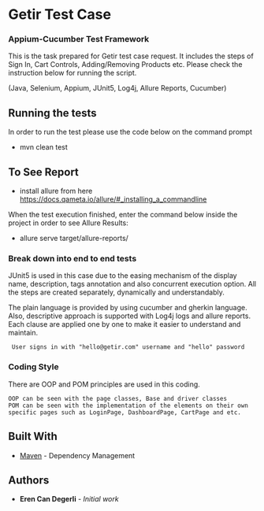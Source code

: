 # Getir Test Case
### Appium-Cucumber Test Framework

This is the task prepared for Getir test case request. It includes the steps of Sign In, Cart Controls, Adding/Removing Products etc. Please check the instruction below for running the script.

(Java, Selenium, Appium, JUnit5, Log4j, Allure Reports, Cucumber)

## Running the tests

In order to run the test please use the code below on the command prompt

- mvn clean test

## To See Report
- install allure from here https://docs.qameta.io/allure/#_installing_a_commandline

When the test execution finished, enter the command below inside the project in order to see Allure Results:

- allure serve target/allure-reports/

### Break down into end to end tests

JUnit5 is used in this case due to the easing mechanism of the display name, description, tags annotation and also concurrent execution option. All the steps are created separately, dynamically and understandably.

The plain language is provided by using cucumber and gherkin language. Also, descriptive approach is supported with Log4j logs and allure reports. Each clause are applied one by one to make it easier to understand and maintain.

```
 User signs in with "hello@getir.com" username and "hello" password
```

### Coding Style

There are OOP and POM principles are used in this coding.

```
OOP can be seen with the page classes, Base and driver classes
POM can be seen with the implementation of the elements on their own specific pages such as LoginPage, DashboardPage, CartPage and etc.
```

## Built With

* [Maven](https://maven.apache.org/) - Dependency Management

## Authors

* **Eren Can Degerli** - *Initial work*
